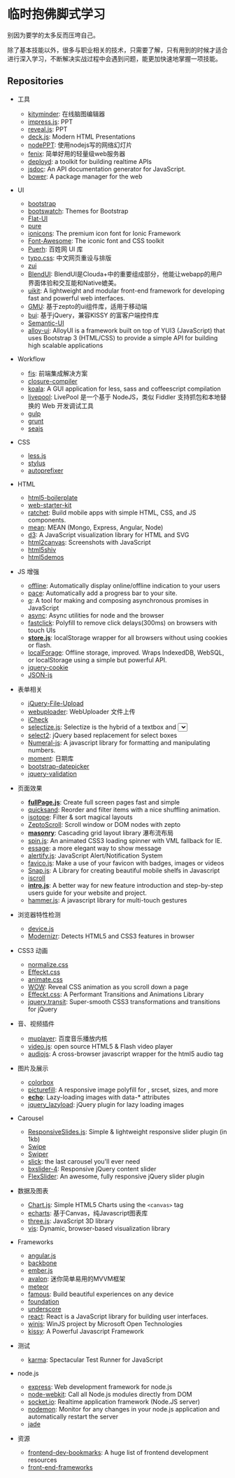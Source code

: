 # 临时抱佛脚式学习

别因为要学的太多反而压垮自己。

除了基本技能以外，很多与职业相关的技术，只需要了解，只有用到的时候才适合进行深入学习，不断解决实战过程中会遇到问题，能更加快速地掌握一项技能。

## Repositories
+ 工具
    * [kityminder](https://github.com/fex-team/kityminder): 在线脑图编辑器
    * [impress.js](https://github.com/bartaz/impress.js): PPT
    * [reveal.js](https://github.com/hakimel/reveal.js): PPT
    * [deck.js](https://github.com/imakewebthings/deck.js): Modern HTML Presentations
    * [nodePPT](https://github.com/ksky521/nodePPT): 使用nodejs写的网络幻灯片
    * [fenix](https://github.com/coreybutler/fenix): 简单好用的轻量级web服务器
    * [deployd](https://github.com/deployd/deployd): a toolkit for building realtime APIs
    * [jsdoc](https://github.com/jsdoc3/jsdoc): An API documentation generator for JavaScript.
    * [bower](https://github.com/bower/bower): A package manager for the web

+ UI
    * [bootstrap](https://github.com/twbs/bootstrap)
    * [bootswatch](https://github.com/thomaspark/bootswatch): Themes for Bootstrap
    * [Flat-UI](https://github.com/designmodo/Flat-UI)
    * [pure](https://github.com/yui/pure)
    * [ionicons](https://github.com/driftyco/ionicons): The premium icon font for Ionic Framework
    * [Font-Awesome](https://github.com/FortAwesome/Font-Awesome): The iconic font and CSS toolkit
    * [Puerh](https://github.com/baixing/Puerh): 百姓网 UI 库
    * [typo.css](https://github.com/sofish/typo.css): 中文网页重设与排版
    * [zui](https://github.com/easysoft/zui)
    * [BlendUI](https://github.com/Clouda-team/BlendUI): BlendUI是Clouda+中的重要组成部分，他能让webapp的用户界面体验和交互能和Native媲美。
    * [uikit](https://github.com/uikit/uikit): A lightweight and modular front-end framework for developing fast and powerful web interfaces.
    * [GMU](https://github.com/fex-team/GMU): 基于zepto的ui组件库，适用于移动端
    * [bui](https://github.com/dxq613/bui): 基于jQuery，兼容KISSY 的富客户端控件库
    * [Semantic-UI](https://github.com/Semantic-Org/Semantic-UI)
    * [alloy-ui](https://github.com/liferay/alloy-ui): AlloyUI is a framework built on top of YUI3 (JavaScript) that uses Bootstrap 3 (HTML/CSS) to provide a simple API for building high scalable applications

+ Workflow
    * [fis](https://github.com/fex-team/fis): 前端集成解决方案
    * [closure-compiler](https://github.com/google/closure-compiler)
    * [koala](https://github.com/oklai/koala): A GUI application for less, sass and coffeescript compilation
    * [livepool](https://github.com/rehorn/livepool): LivePool 是一个基于 NodeJS，类似 Fiddler 支持抓包和本地替换的 Web 开发调试工具
    * [gulp](https://github.com/gulpjs/gulp)
    * [grunt](https://github.com/gruntjs/grunt)
    * [seajs](https://github.com/seajs/seajs)

+ CSS
    * [less.js](https://github.com/less/less.js)
    * [stylus](https://github.com/LearnBoost/stylus)
    * [autoprefixer](https://github.com/ai/autoprefixer)

+ HTML
    * [html5-boilerplate](https://github.com/h5bp/html5-boilerplate)
    * [web-starter-kit](https://github.com/google/web-starter-kit)
    * [ratchet](https://github.com/twbs/ratchet): Build mobile apps with simple HTML, CSS, and JS components.
    * [mean](https://github.com/linnovate/mean): MEAN (Mongo, Express, Angular, Node)
    * [d3](https://github.com/mbostock/d3): A JavaScript visualization library for HTML and SVG
    * [html2canvas](https://github.com/niklasvh/html2canvas): Screenshots with JavaScript
    * [html5shiv](https://github.com/aFarkas/html5shiv)
    * [html5demos](https://github.com/remy/html5demos)

+ JS 增强
    * [offline](https://github.com/HubSpot/offline): Automatically display online/offline indication to your users
    * [pace](https://github.com/HubSpot/pace): Automatically add a progress bar to your site.
    * [q](https://github.com/kriskowal/q): A tool for making and composing asynchronous promises in JavaScript
    * [async](https://github.com/caolan/async): Async utilities for node and the browser
    * [fastclick](https://github.com/ftlabs/fastclick): Polyfill to remove click delays(300ms) on browsers with touch UIs
    * [**store.js**](https://github.com/marcuswestin/store.js): localStorage wrapper for all browsers without using cookies or flash.
    * [localForage](https://github.com/mozilla/localForage): Offline storage, improved. Wraps IndexedDB, WebSQL, or localStorage using a simple but powerful API.
    * [jquery-cookie](https://github.com/carhartl/jquery-cookie)
    * [JSON-js](https://github.com/douglascrockford/JSON-js)

+ 表单相关
    * [jQuery-File-Upload](https://github.com/blueimp/jQuery-File-Upload)
    * [webuploader](https://github.com/fex-team/webuploader): WebUploader 文件上传
    * [iCheck](https://github.com/fronteed/iCheck)
    * [selectize.js](https://github.com/brianreavis/selectize.js): Selectize is the hybrid of a textbox and <select> box.
    * [select2](https://github.com/ivaynberg/select2): jQuery based replacement for select boxes
    * [Numeral-js](https://github.com/adamwdraper/Numeral-js): A javascript library for formatting and manipulating numbers.
    * [moment](https://github.com/moment/moment): 日期库
    * [bootstrap-datepicker](https://github.com/eternicode/bootstrap-datepicker)
    * [jquery-validation](https://github.com/jzaefferer/jquery-validation)

+ 页面效果
    * [**fullPage.js**](https://github.com/alvarotrigo/fullPage.js): Create full screen pages fast and simple
    * [quicksand](https://github.com/razorjack/quicksand): Reorder and filter items with a nice shuffling animation.
    * [isotope](https://github.com/metafizzy/isotope): Filter & sort magical layouts
    * [ZeptoScroll](https://github.com/suprMax/ZeptoScroll): Scroll window or DOM nodes with zepto
    * [**masonry**](https://github.com/desandro/masonry): Cascading grid layout library 瀑布流布局
    * [spin.js](https://github.com/fgnass/spin.js): An animated CSS3 loading spinner with VML fallback for IE.
    * [essage](https://github.com/sofish/essage): a more elegant way to show message
    * [alertify.js](https://github.com/fabien-d/alertify.js): JavaScript Alert/Notification System
    * [favico.js](https://github.com/ejci/favico.js): Make a use of your favicon with badges, images or videos
    * [Snap.js](https://github.com/jakiestfu/Snap.js): A Library for creating beautiful mobile shelfs in Javascript
    * [iscroll](https://github.com/cubiq/iscroll)
    * [**intro.js**](https://github.com/usablica/intro.js): A better way for new feature introduction and step-by-step users guide for your website and project.
    * [hammer.js](https://github.com/hammerjs/hammer.js): A javascript library for multi-touch gestures

+ 浏览器特性检测
    * [device.js](https://github.com/matthewhudson/device.js)
    * [Modernizr](https://github.com/Modernizr/Modernizr): Detects HTML5 and CSS3 features in browser

+ CSS3 动画
    * [normalize.css](https://github.com/necolas/normalize.css)
    * [Effeckt.css](https://github.com/h5bp/Effeckt.css)
    * [animate.css](https://github.com/daneden/animate.css)
    * [WOW](https://github.com/matthieua/WOW): Reveal CSS animation as you scroll down a page
    * [Effeckt.css](https://github.com/h5bp/Effeckt.css): A Performant Transitions and Animations Library
    * [jquery.transit](https://github.com/rstacruz/jquery.transit): Super-smooth CSS3 transformations and transitions for jQuery

+ 音、视频插件
    * [muplayer](https://github.com/Baidu-Music-FE/muplayer): 百度音乐播放内核
    * [video.js](https://github.com/videojs/video.js): open source HTML5 & Flash video player
    * [audiojs](https://github.com/kolber/audiojs): A cross-browser javascript wrapper for the html5 audio tag

+ 图片及展示
    * [colorbox](https://github.com/jackmoore/colorbox)
    * [picturefill](https://github.com/scottjehl/picturefill): A responsive image polyfill for <picture>, srcset, sizes, and more
    * [**echo**](https://github.com/toddmotto/echo): Lazy-loading images with data-* attributes
    * [jquery_lazyload](https://github.com/tuupola/jquery_lazyload): jQuery plugin for lazy loading images

+ Carousel
    * [ResponsiveSlides.js](https://github.com/viljamis/ResponsiveSlides.js): Simple & lightweight responsive slider plugin (in 1kb)
    * [Swipe](https://github.com/thebird/Swipe)
    * [Swiper](https://github.com/nolimits4web/Swiper)
    * [slick](https://github.com/kenwheeler/slick): the last carousel you'll ever need
    * [bxslider-4](https://github.com/stevenwanderski/bxslider-4): Responsive jQuery content slider
    * [FlexSlider](https://github.com/woothemes/FlexSlider): An awesome, fully responsive jQuery slider plugin

+ 数据及图表
    * [Chart.js](https://github.com/nnnick/Chart.js): Simple HTML5 Charts using the `<canvas>` tag
    * [echarts](https://github.com/ecomfe/echarts): 基于Canvas，纯Javascript图表库
    * [three.js](https://github.com/mrdoob/three.js): JavaScript 3D library
    * [vis](https://github.com/almende/vis): Dynamic, browser-based visualization library

+ Frameworks
    * [angular.js](https://github.com/angular/angular.js)
    * [backbone](https://github.com/jashkenas/backbone)
    * [ember.js](https://github.com/emberjs/ember.js)
    * [avalon](https://github.com/RubyLouvre/avalon): 迷你简单易用的MVVM框架
    * [meteor](https://github.com/meteor/meteor)
    * [famous](https://github.com/Famous/famous): Build beautiful experiences on any device
    * [foundation](https://github.com/zurb/foundation)
    * [underscore](https://github.com/jashkenas/underscore)
    * [react](https://github.com/facebook/react): React is a JavaScript library for building user interfaces.
    * [winjs](https://github.com/winjs/winjs): WinJS project by Microsoft Open Technologies
    * [kissy](https://github.com/kissyteam/kissy): A Powerful Javascript Framework

+ 测试
    * [karma](https://github.com/karma-runner/karma): Spectacular Test Runner for JavaScript

+ node.js
    * [express](https://github.com/visionmedia/express): Web development framework for node.js
    * [node-webkit](https://github.com/rogerwang/node-webkit): Call all Node.js modules directly from DOM
    * [socket.io](https://github.com/Automattic/socket.io): Realtime application framework (Node.JS server)
    * [nodemon](https://github.com/remy/nodemon): Monitor for any changes in your node.js application and automatically restart the server
    * [jade](https://github.com/visionmedia/jade)

+ 资源
    * [frontend-dev-bookmarks](https://github.com/dypsilon/frontend-dev-bookmarks): A huge list of frontend development resources
    * [front-end-frameworks](http://usablica.github.io/front-end-frameworks/compare.html)